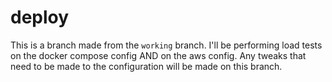 # deploy

This is a branch made from the `working` branch. I'll be performing load tests on the docker compose config AND on the aws config. Any tweaks that need to be made to the configuration will be made on this branch.
